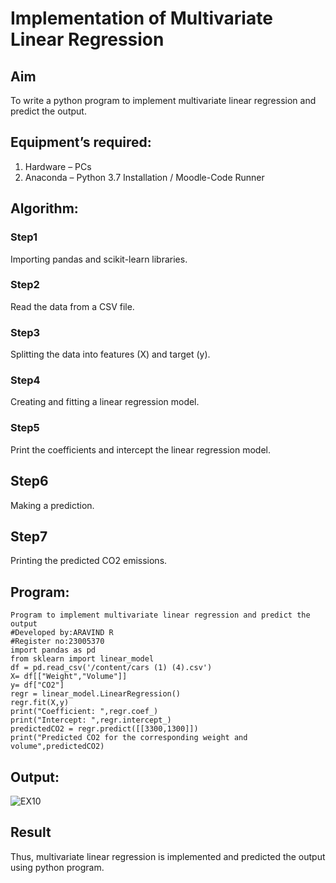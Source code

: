 # Implementation of Multivariate Linear Regression
## Aim
To write a python program to implement multivariate linear regression and predict the output.
## Equipment’s required:
1.	Hardware – PCs
2.	Anaconda – Python 3.7 Installation / Moodle-Code Runner
## Algorithm:
### Step1
Importing pandas and scikit-learn libraries.
### Step2
Read the data from a CSV file.
### Step3
Splitting the data into features (X) and target (y).
### Step4
Creating and fitting a linear regression model.
### Step5
Print the coefficients and intercept the linear regression model.
## Step6
Making a prediction.
## Step7
Printing the predicted CO2 emissions.
## Program:
```
Program to implement multivariate linear regression and predict the output
#Developed by:ARAVIND R
#Register no:23005370
import pandas as pd
from sklearn import linear_model
df = pd.read_csv('/content/cars (1) (4).csv')
X= df[["Weight","Volume"]]
y= df["CO2"]
regr = linear_model.LinearRegression()
regr.fit(X,y)
print("Coefficient: ",regr.coef_)
print("Intercept: ",regr.intercept_)
predictedCO2 = regr.predict([[3300,1300]])
print("Predicted CO2 for the corresponding weight and volume",predictedCO2)
```
## Output:

![EX10](https://github.com/RAVENPRAVIN/Multivariate-Linear-Regression/assets/146820534/80ad2cae-b92e-469f-8bbb-f87cfe0e8792)



## Result
Thus, multivariate linear regression is implemented and predicted the output using python program.
